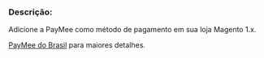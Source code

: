 ### Descrição: ###

Adicione a PayMee como método de pagamento em sua loja Magento 1.x.

[PayMee do Brasil](https://paymee.com.br/) para maiores detalhes.

